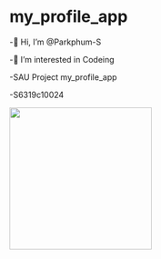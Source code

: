 # my_profile_app

-👋 Hi, I’m @Parkphum-S

-👀 I’m interested in Codeing

-SAU Project my_profile_app

-S6319c10024

<img src="https://i.ibb.co/K2tV2xd/Screen-Shot-2022-07-17-at-19-38-03.png" width="250"> 
